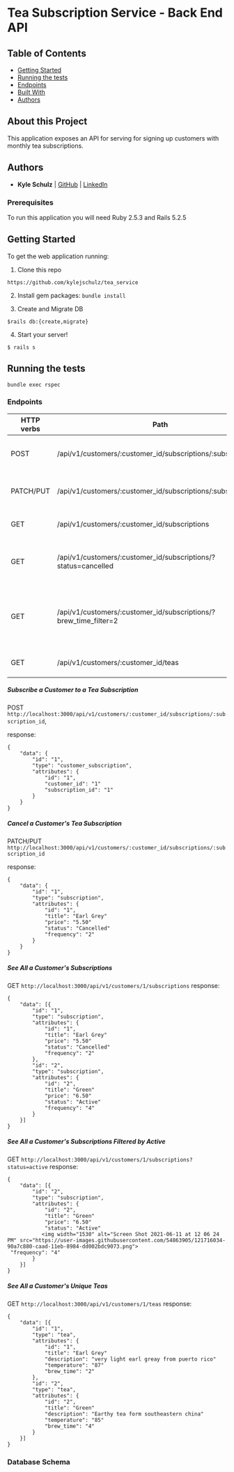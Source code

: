 # Tea Subscription Service - Back End API

## Table of Contents

- [Getting Started](#getting-started)
- [Running the tests](#running-the-tests)
- [Endpoints](#endpoints)
- [Built With](#built-with)
- [Authors](#authors)

## About this Project
This application exposes an API for serving for signing up customers with monthly tea subscriptions.

## Authors
- **Kyle Schulz**
|    [GitHub](https://github.com/kylejschulz) |
[LinkedIn](https://www.linkedin.com/in/kyle-schulz-204056209/)


### Prerequisites

To run this application you will need Ruby 2.5.3 and Rails 5.2.5

## Getting Started

To get the web application running:

1. Clone this repo
```
https://github.com/kylejschulz/tea_service
```

2. Install gem packages: `bundle install`

3. Create and Migrate DB
```
$rails db:{create,migrate}
```

4. Start your server!
```
$ rails s
```

## Running the tests

```
bundle exec rspec
```

### Endpoints
HTTP verbs  | Path                                                               | Use
----------- | ------------------------------------------------------------------ |-------------------------------------------
POST        | /api/v1/customers/:customer_id/subscriptions/:subscription_id      | Subscribe a customer to a tea subscription
PATCH/PUT   | /api/v1/customers/:customer_id/subscriptions/:subscription_id      | Cancel a customer's tea subscription
GET         | /api/v1/customers/:customer_id/subscriptions                       | See all a customer's subscriptions
GET         | /api/v1/customers/:customer_id/subscriptions/?status=cancelled     | See all a customer's subscriptions filtered by status
GET         | /api/v1/customers/:customer_id/subscriptions/?brew_time_filter=2   | See all a customer's subscriptions filtered by teas that have that brew time
GET         | /api/v1/customers/:customer_id/teas                                | See all a customer's unique teas
##### Subscribe a Customer to a Tea Subscription
POST `http://localhost:3000/api/v1/customers/:customer_id/subscriptions/:subscription_id`,

response:
```
{
    "data": {
        "id": "1",
        "type": "customer_subscription",
        "attributes": {
            "id": "1",
            "customer_id": "1"
            "subscription_id": "1"
        }
    }
}
```
##### Cancel a Customer's Tea Subscription
PATCH/PUT `http://localhost:3000/api/v1/customers/:customer_id/subscriptions/:subscription_id`

response:
```
{
    "data": {
        "id": "1",
        "type": "subscription",
        "attributes": {
            "id": "1",
            "title": "Earl Grey"
            "price": "5.50"
            "status": "Cancelled"
            "frequency": "2"
        }
    }
}
```
##### See All a Customer's Subscriptions
GET `http://localhost:3000/api/v1/customers/1/subscriptions`
response:
```
{
    "data": [{
        "id": "1",
        "type": "subscription",
        "attributes": {
            "id": "1",
            "title": "Earl Grey"
            "price": "5.50"
            "status": "Cancelled"
            "frequency": "2"
        },
        "id": "2",
        "type": "subscription",
        "attributes": {
            "id": "2",
            "title": "Green"
            "price": "6.50"
            "status": "Active"
            "frequency": "4"
        }
    }]
}
```

##### See All a Customer's Subscriptions Filtered by Active
GET `http://localhost:3000/api/v1/customers/1/subscriptions?status=active`
response:
```
{
    "data": [{
        "id": "2",
        "type": "subscription",
        "attributes": {
            "id": "2",
            "title": "Green"
            "price": "6.50"
            "status": "Active"
           <img width="1530" alt="Screen Shot 2021-06-11 at 12 06 24 PM" src="https://user-images.githubusercontent.com/54863905/121716034-90a7c880-caad-11eb-8984-dd002bdc9073.png">
 "frequency": "4"
        }
    }]
}
```

##### See All a Customer's Unique Teas
GET `http://localhost:3000/api/v1/customers/1/teas`
response:
```
{
    "data": [{
        "id": "1",
        "type": "tea",
        "attributes": {
            "id": "1",
            "title": "Earl Grey"
            "description": "very light earl greay from puerto rico"
            "temperature": "87"
            "brew_time": "2"
        },
        "id": "2",
        "type": "tea",
        "attributes": {
            "id": "2",
            "title": "Green"
            "description": "Earthy tea form southeastern china"
            "temperature": "85"
            "brew_time": "4"
        }
    }]
}
```
### Database Schema
